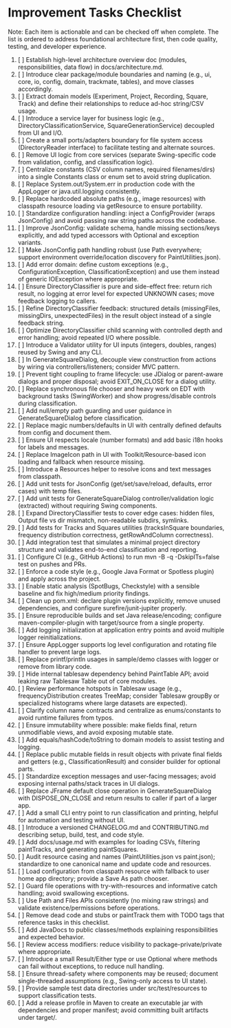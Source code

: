 # Improvement Tasks Checklist

Note: Each item is actionable and can be checked off when complete. The list is ordered to address foundational architecture first, then code quality, testing, and developer experience.

1. [ ] Establish high-level architecture overview doc (modules, responsibilities, data flow) in docs/architecture.md.
2. [ ] Introduce clear package/module boundaries and naming (e.g., ui, core, io, config, domain, trackmate, tables), and move classes accordingly.
3. [ ] Extract domain models (Experiment, Project, Recording, Square, Track) and define their relationships to reduce ad-hoc string/CSV usage.
4. [ ] Introduce a service layer for business logic (e.g., DirectoryClassificationService, SquareGenerationService) decoupled from UI and I/O.
5. [ ] Create a small ports/adapters boundary for file system access (DirectoryReader interface) to facilitate testing and alternate sources.
6. [ ] Remove UI logic from core services (separate Swing-specific code from validation, config, and classification logic).
7. [ ] Centralize constants (CSV column names, required filenames/dirs) into a single Constants class or enum set to avoid string duplication.
8. [ ] Replace System.out/System.err in production code with the AppLogger or java.util.logging consistently.
9. [ ] Replace hardcoded absolute paths (e.g., image resources) with classpath resource loading via getResource to ensure portability.
10. [ ] Standardize configuration handling: inject a ConfigProvider (wraps JsonConfig) and avoid passing raw string paths across the codebase.
11. [ ] Improve JsonConfig: validate schema, handle missing sections/keys explicitly, and add typed accessors with Optional and exception variants.
12. [ ] Make JsonConfig path handling robust (use Path everywhere; support environment override/location discovery for PaintUtilities.json).
13. [ ] Add error domain: define custom exceptions (e.g., ConfigurationException, ClassificationException) and use them instead of generic IOException where appropriate.
14. [ ] Ensure DirectoryClassifier is pure and side-effect free: return rich result, no logging at error level for expected UNKNOWN cases; move feedback logging to callers.
15. [ ] Refine DirectoryClassifier feedback: structured details (missingFiles, missingDirs, unexpectedFiles) in the result object instead of a single feedback string.
16. [ ] Optimize DirectoryClassifier child scanning with controlled depth and error handling; avoid repeated I/O where possible.
17. [ ] Introduce a Validator utility for UI inputs (integers, doubles, ranges) reused by Swing and any CLI.
18. [ ] In GenerateSquareDialog, decouple view construction from actions by wiring via controllers/listeners; consider MVC pattern.
19. [ ] Prevent tight coupling to frame lifecycle: use JDialog or parent-aware dialogs and proper disposal; avoid EXIT_ON_CLOSE for a dialog utility.
20. [ ] Replace synchronous file chooser and heavy work on EDT with background tasks (SwingWorker) and show progress/disable controls during classification.
21. [ ] Add null/empty path guarding and user guidance in GenerateSquareDialog before classification.
22. [ ] Replace magic numbers/defaults in UI with centrally defined defaults from config and document them.
23. [ ] Ensure UI respects locale (number formats) and add basic i18n hooks for labels and messages.
24. [ ] Replace ImageIcon path in UI with Toolkit/Resource-based icon loading and fallback when resource missing.
25. [ ] Introduce a Resources helper to resolve icons and text messages from classpath.
26. [ ] Add unit tests for JsonConfig (get/set/save/reload, defaults, error cases) with temp files.
27. [ ] Add unit tests for GenerateSquareDialog controller/validation logic (extracted) without requiring Swing components.
28. [ ] Expand DirectoryClassifier tests to cover edge cases: hidden files, Output file vs dir mismatch, non-readable subdirs, symlinks.
29. [ ] Add tests for Tracks and Squares utilities (tracksInSquare boundaries, frequency distribution correctness, getRowAndColumn correctness).
30. [ ] Add integration test that simulates a minimal project directory structure and validates end-to-end classification and reporting.
31. [ ] Configure CI (e.g., GitHub Actions) to run mvn -B -q -DskipITs=false test on pushes and PRs.
32. [ ] Enforce a code style (e.g., Google Java Format or Spotless plugin) and apply across the project.
33. [ ] Enable static analysis (SpotBugs, Checkstyle) with a sensible baseline and fix high/medium priority findings.
34. [ ] Clean up pom.xml: declare plugin versions explicitly, remove unused dependencies, and configure surefire/junit-jupiter properly.
35. [ ] Ensure reproducible builds and set Java release/encoding; configure maven-compiler-plugin with target/source from a single property.
36. [ ] Add logging initialization at application entry points and avoid multiple logger reinitializations.
37. [ ] Ensure AppLogger supports log level configuration and rotating file handler to prevent large logs.
38. [ ] Replace printf/println usages in sample/demo classes with logger or remove from library code.
39. [ ] Hide internal tablesaw dependency behind PaintTable API; avoid leaking raw Tablesaw Table out of core modules.
40. [ ] Review performance hotspots in Tablesaw usage (e.g., frequencyDistribution creates TreeMap; consider Tablesaw groupBy or specialized histograms where large datasets are expected).
41. [ ] Clarify column name contracts and centralize as enums/constants to avoid runtime failures from typos.
42. [ ] Ensure immutability where possible: make fields final, return unmodifiable views, and avoid exposing mutable state.
43. [ ] Add equals/hashCode/toString to domain models to assist testing and logging.
44. [ ] Replace public mutable fields in result objects with private final fields and getters (e.g., ClassificationResult) and consider builder for optional parts.
45. [ ] Standardize exception messages and user-facing messages; avoid exposing internal paths/stack traces in UI dialogs.
46. [ ] Replace JFrame default close operation in GenerateSquareDialog with DISPOSE_ON_CLOSE and return results to caller if part of a larger app.
47. [ ] Add a small CLI entry point to run classification and printing, helpful for automation and testing without UI.
48. [ ] Introduce a versioned CHANGELOG.md and CONTRIBUTING.md describing setup, build, test, and code style.
49. [ ] Add docs/usage.md with examples for loading CSVs, filtering paintTracks, and generating paintSquares.
50. [ ] Audit resource casing and names (PaintUtilities.json vs paint.json); standardize to one canonical name and update code and resources.
51. [ ] Load configuration from classpath resource with fallback to user home app directory; provide a Save As path chooser.
52. [ ] Guard file operations with try-with-resources and informative catch handling; avoid swallowing exceptions.
53. [ ] Use Path and Files APIs consistently (no mixing raw strings) and validate existence/permissions before operations.
54. [ ] Remove dead code and stubs or paintTrack them with TODO tags that reference tasks in this checklist.
55. [ ] Add JavaDocs to public classes/methods explaining responsibilities and expected behavior.
56. [ ] Review access modifiers: reduce visibility to package-private/private where appropriate.
57. [ ] Introduce a small Result/Either type or use Optional where methods can fail without exceptions, to reduce null handling.
58. [ ] Ensure thread-safety where components may be reused; document single-threaded assumptions (e.g., Swing-only access to UI state).
59. [ ] Provide sample test data directories under src/test/resources to support classification tests.
60. [ ] Add a release profile in Maven to create an executable jar with dependencies and proper manifest; avoid committing built artifacts under target/.
